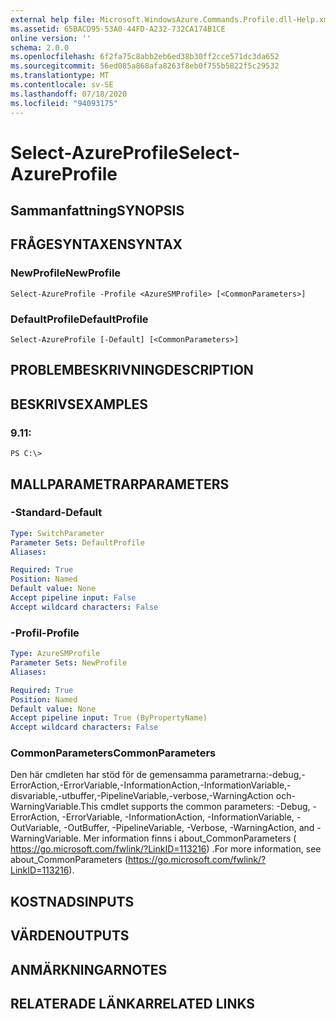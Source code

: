 ```yaml
---
external help file: Microsoft.WindowsAzure.Commands.Profile.dll-Help.xml
ms.assetid: 65BACD95-53A0-44FD-A232-732CA174B1CE
online version: ''
schema: 2.0.0
ms.openlocfilehash: 6f2fa75c8abb2eb6ed38b30ff2cce571dc3da652
ms.sourcegitcommit: 56ed085a868afa8263f8eb0f755b5822f5c29532
ms.translationtype: MT
ms.contentlocale: sv-SE
ms.lasthandoff: 07/18/2020
ms.locfileid: "94093175"
---
```

# <span data-ttu-id="ce3ac-101">Select-AzureProfile</span><span class="sxs-lookup"><span data-stu-id="ce3ac-101">Select-AzureProfile</span></span>

## <span data-ttu-id="ce3ac-102">Sammanfattning</span><span class="sxs-lookup"><span data-stu-id="ce3ac-102">SYNOPSIS</span></span>

## <span data-ttu-id="ce3ac-103">FRÅGESYNTAXEN</span><span class="sxs-lookup"><span data-stu-id="ce3ac-103">SYNTAX</span></span>

### <span data-ttu-id="ce3ac-104">NewProfile</span><span class="sxs-lookup"><span data-stu-id="ce3ac-104">NewProfile</span></span>
```
Select-AzureProfile -Profile <AzureSMProfile> [<CommonParameters>]
```

### <span data-ttu-id="ce3ac-105">DefaultProfile</span><span class="sxs-lookup"><span data-stu-id="ce3ac-105">DefaultProfile</span></span>
```
Select-AzureProfile [-Default] [<CommonParameters>]
```

## <span data-ttu-id="ce3ac-106">PROBLEMBESKRIVNING</span><span class="sxs-lookup"><span data-stu-id="ce3ac-106">DESCRIPTION</span></span>

## <span data-ttu-id="ce3ac-107">BESKRIVS</span><span class="sxs-lookup"><span data-stu-id="ce3ac-107">EXAMPLES</span></span>

### <span data-ttu-id="ce3ac-108">9.1</span><span class="sxs-lookup"><span data-stu-id="ce3ac-108">1:</span></span>
```
PS C:\>
```

## <span data-ttu-id="ce3ac-109">MALLPARAMETRAR</span><span class="sxs-lookup"><span data-stu-id="ce3ac-109">PARAMETERS</span></span>

### <span data-ttu-id="ce3ac-110">-Standard</span><span class="sxs-lookup"><span data-stu-id="ce3ac-110">-Default</span></span>
```yaml
Type: SwitchParameter
Parameter Sets: DefaultProfile
Aliases: 

Required: True
Position: Named
Default value: None
Accept pipeline input: False
Accept wildcard characters: False
```

### <span data-ttu-id="ce3ac-111">-Profil</span><span class="sxs-lookup"><span data-stu-id="ce3ac-111">-Profile</span></span>
```yaml
Type: AzureSMProfile
Parameter Sets: NewProfile
Aliases: 

Required: True
Position: Named
Default value: None
Accept pipeline input: True (ByPropertyName)
Accept wildcard characters: False
```

### <span data-ttu-id="ce3ac-112">CommonParameters</span><span class="sxs-lookup"><span data-stu-id="ce3ac-112">CommonParameters</span></span>
<span data-ttu-id="ce3ac-113">Den här cmdleten har stöd för de gemensamma parametrarna:-debug,-ErrorAction,-ErrorVariable,-InformationAction,-InformationVariable,-disvariable,-utbuffer,-PipelineVariable,-verbose,-WarningAction och-WarningVariable.</span><span class="sxs-lookup"><span data-stu-id="ce3ac-113">This cmdlet supports the common parameters: -Debug, -ErrorAction, -ErrorVariable, -InformationAction, -InformationVariable, -OutVariable, -OutBuffer, -PipelineVariable, -Verbose, -WarningAction, and -WarningVariable.</span></span> <span data-ttu-id="ce3ac-114">Mer information finns i about_CommonParameters ( https://go.microsoft.com/fwlink/?LinkID=113216) .</span><span class="sxs-lookup"><span data-stu-id="ce3ac-114">For more information, see about_CommonParameters (https://go.microsoft.com/fwlink/?LinkID=113216).</span></span>

## <span data-ttu-id="ce3ac-115">KOSTNADS</span><span class="sxs-lookup"><span data-stu-id="ce3ac-115">INPUTS</span></span>

## <span data-ttu-id="ce3ac-116">VÄRDEN</span><span class="sxs-lookup"><span data-stu-id="ce3ac-116">OUTPUTS</span></span>

## <span data-ttu-id="ce3ac-117">ANMÄRKNINGAR</span><span class="sxs-lookup"><span data-stu-id="ce3ac-117">NOTES</span></span>

## <span data-ttu-id="ce3ac-118">RELATERADE LÄNKAR</span><span class="sxs-lookup"><span data-stu-id="ce3ac-118">RELATED LINKS</span></span>

